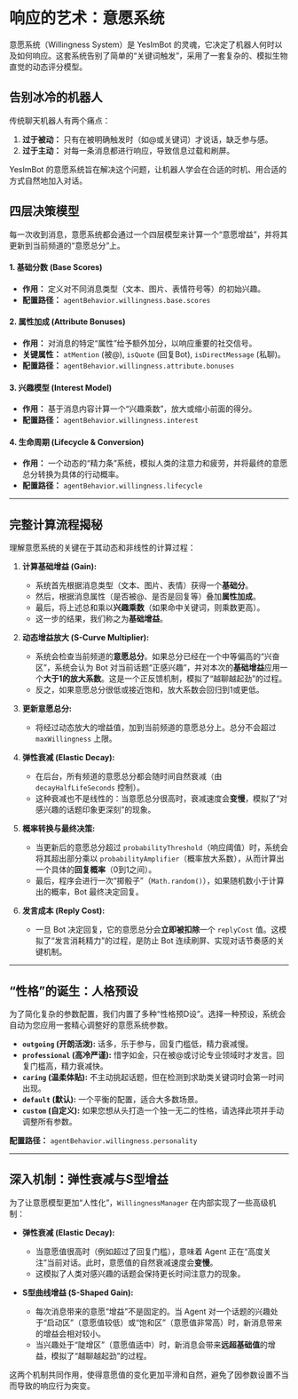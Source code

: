 # 响应的艺术：意愿系统

意愿系统（Willingness System）是 YesImBot 的灵魂，它决定了机器人何时以及如何响应。这套系统告别了简单的“关键词触发”，采用了一套复杂的、模拟生物直觉的动态评分模型。

## 告别冰冷的机器人

传统聊天机器人有两个痛点：

1.  **过于被动：** 只有在被明确触发时（如@或关键词）才说话，缺乏参与感。
2.  **过于主动：** 对每一条消息都进行响应，导致信息过载和刷屏。

YesImBot 的意愿系统旨在解决这个问题，让机器人学会在合适的时机、用合适的方式自然地加入对话。

## 四层决策模型

每一次收到消息，意愿系统都会通过一个四层模型来计算一个“意愿增益”，并将其更新到当前频道的“意愿总分”上。

#### 1. 基础分数 (Base Scores)
- **作用：** 定义对不同消息类型（文本、图片、表情符号等）的初始兴趣。
- **配置路径：** `agentBehavior.willingness.base.scores`

#### 2. 属性加成 (Attribute Bonuses)
- **作用：** 对消息的特定“属性”给予额外加分，以响应重要的社交信号。
- **关键属性：** `atMention` (被@), `isQuote` (回复Bot), `isDirectMessage` (私聊)。
- **配置路径：** `agentBehavior.willingness.attribute.bonuses`

#### 3. 兴趣模型 (Interest Model)
- **作用：** 基于消息内容计算一个“兴趣乘数”，放大或缩小前面的得分。
- **配置路径：** `agentBehavior.willingness.interest`

#### 4. 生命周期 (Lifecycle & Conversion)
- **作用：** 一个动态的“精力条”系统，模拟人类的注意力和疲劳，并将最终的意愿总分转换为具体的行动概率。
- **配置路径：** `agentBehavior.willingness.lifecycle`

---

## 完整计算流程揭秘

理解意愿系统的关键在于其动态和非线性的计算过程：

1.  **计算基础增益 (Gain):**
    -   系统首先根据消息类型（文本、图片、表情）获得一个**基础分**。
    -   然后，根据消息属性（是否被@、是否是回复等）叠加**属性加成**。
    -   最后，将上述总和乘以**兴趣乘数**（如果命中关键词，则乘数更高）。
    -   这一步的结果，我们称之为**基础增益**。

2.  **动态增益放大 (S-Curve Multiplier):**
    -   系统会检查当前频道的**意愿总分**。如果总分已经在一个中等偏高的“兴奋区”，系统会认为 Bot 对当前话题“正感兴趣”，并对本次的**基础增益**应用一个**大于1的放大系数**。这是一个正反馈机制，模拟了“越聊越起劲”的过程。
    -   反之，如果意愿总分很低或接近饱和，放大系数会回归到1或更低。

3.  **更新意愿总分:**
    -   将经过动态放大的增益值，加到当前频道的意愿总分上。总分不会超过 `maxWillingness` 上限。

4.  **弹性衰减 (Elastic Decay):**
    -   在后台，所有频道的意愿总分都会随时间自然衰减（由 `decayHalfLifeSeconds` 控制）。
    -   这种衰减也不是线性的：当意愿总分很高时，衰减速度会**变慢**，模拟了“对感兴趣的话题印象更深刻”的现象。

5.  **概率转换与最终决策:**
    -   当更新后的意愿总分超过 `probabilityThreshold`（响应阈值）时，系统会将其超出部分乘以 `probabilityAmplifier`（概率放大系数），从而计算出一个具体的**回复概率**（0到1之间）。
    -   最后，程序会进行一次“掷骰子”（`Math.random()`），如果随机数小于计算出的概率，Bot 最终决定回复。

6.  **发言成本 (Reply Cost):**
    -   一旦 Bot 决定回复，它的意愿总分会**立即被扣除**一个 `replyCost` 值。这模拟了“发言消耗精力”的过程，是防止 Bot 连续刷屏、实现对话节奏感的关键机制。

---

## “性格”的诞生：人格预设

为了简化复杂的参数配置，我们内置了多种“性格预D设”。选择一种预设，系统会自动为您应用一套精心调整好的意愿系统参数。

-   **`outgoing` (开朗活泼):** 话多，乐于参与，回复门槛低，精力衰减慢。
-   **`professional` (高冷严谨):** 惜字如金，只在被@或讨论专业领域时才发言。回复门槛高，精力衰减快。
-   **`caring` (温柔体贴):** 不主动挑起话题，但在检测到求助类关键词时会第一时间出现。
-   **`default` (默认):** 一个平衡的配置，适合大多数场景。
-   **`custom` (自定义):** 如果您想从头打造一个独一无二的性格，请选择此项并手动调整所有参数。

**配置路径：** `agentBehavior.willingness.personality`

---

## 深入机制：弹性衰减与S型增益

为了让意愿模型更加“人性化”，`WillingnessManager` 在内部实现了一些高级机制：

-   **弹性衰减 (Elastic Decay):**
    -   当意愿值很高时（例如超过了回复门槛），意味着 Agent 正在“高度关注”当前对话。此时，意愿值的自然衰减速度会**变慢**。
    -   这模拟了人类对感兴趣的话题会保持更长时间注意力的现象。

-   **S型曲线增益 (S-Shaped Gain):**
    -   每次消息带来的意愿“增益”不是固定的。当 Agent 对一个话题的兴趣处于“启动区”（意愿值较低）或“饱和区”（意愿值非常高）时，新消息带来的增益会相对较小。
    -   当兴趣处于“陡增区”（意愿值适中）时，新消息会带来**远超基础值**的增益，模拟了“越聊越起劲”的过程。

这两个机制共同作用，使得意愿值的变化更加平滑和自然，避免了因参数设置不当而导致的响应行为突变。